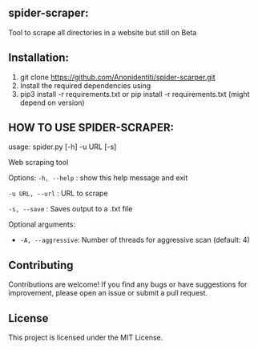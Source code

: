 ## spider-scraper:
 Tool to scrape all directories in a website but still on Beta
 
## Installation:
1. git clone https://github.com/Anonidentiti/spider-scarper.git
2. Install the required dependencies using 
3. pip3 install -r requirements.txt
   or 
   pip install -r requirements.txt
   (might depend on version)
   
## HOW TO USE SPIDER-SCRAPER:

 
usage: spider.py [-h] -u URL [-s]

Web scraping tool

Options:
  `-h, --help` : show this help message and exit
  
  `-u URL, --url` : URL to scrape

 `-s, --save` : Saves output to a .txt file
  
  
Optional arguments:
- `-A, --aggressive`: Number of threads for aggressive scan (default: 4)

## Contributing

Contributions are welcome! If you find any bugs or have suggestions for improvement, please open an issue or submit a pull request.

## License

This project is licensed under the MIT License.
